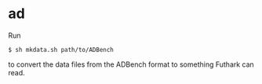 # ad

Run

```
$ sh mkdata.sh path/to/ADBench
```

to convert the data files from the ADBench format to something Futhark
can read.

